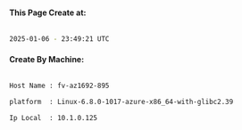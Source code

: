 
   
#### This Page Create at:

```bash

2025-01-06 - 23:49:21 UTC

```

#### Create By Machine:

```bash

Host Name : fv-az1692-895

platform  : Linux-6.8.0-1017-azure-x86_64-with-glibc2.39

Ip Local  : 10.1.0.125

```

